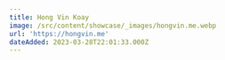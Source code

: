 ```yaml
---
title: Hong Vin Koay
image: /src/content/showcase/_images/hongvin.me.webp
url: 'https://hongvin.me'
dateAdded: 2023-03-28T22:01:33.000Z
---
```


